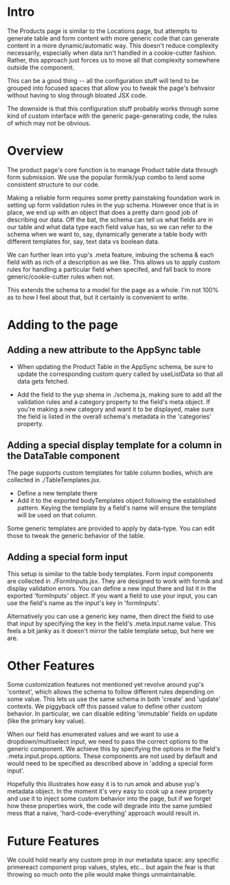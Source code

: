 # Intro

The Products page is similar to the Locations page, but attempts to generate
table and form content with more generic code that can generate content in a
more dynamic/automatic way. This doesn't reduce complexity necessarily,
especially when data isn't handled in a cookie-cutter fashion. Rather, this 
approach just forces us to move all that complexity somewhere outside the
component. 

This can be a good thing -- all the configuration stuff will tend
to be grouped into focused spaces that allow you to tweak the page's behvaior
without having to slog through bloated JSX code.

The downside is that this configuration stuff probably works through some
kind of custom interface with the generic page-generating code, the rules
of which may not be obvious.

# Overview

The product page's core function is to manage Product table data through form
submission. We use the popular formik/yup combo to lend some consistent
structure to our code.

Making a reliable form requires some pretty painstaking foundation work in 
setting up form validation rules in the yup schema. However once that is in 
place, we end up with an object that does a pretty darn good job of describing 
our data. Off the bat, the schema can tell us what fields are in our
table and what data type each field value has, so we can refer to the schema
when we want to, say, dynamically generate a table body with different templates
for, say, text data vs boolean data. 

We can further lean into yup's .meta feature, imbuing the schema & each field 
with as rich of a description as we like. This allows us to apply custom rules 
for handling a particular field when specifed, and fall back to more 
generic/cookie-cutter rules when not.

This extends the schema to a model for the page as a whole. I'm not 100% as to
how I feel about that, but it certainly is convenient to write.

# Adding to the page

## Adding a new attribute to the AppSync table

- When updating the Product Table in the AppSync schema, be sure to update
the corresponding custom query called by useListData so that all data gets
fetched.

- Add the field to the yup shema in ./schema.js, making sure to add all the
validation rules and a category property to the field's meta object. If you're
making a new category and want it to be displayed, make sure the field is
listed in the overall schema's metadata in the 'categories' property.

## Adding a special display template for a column in the DataTable component

The page supports custom templates for table column bodies, which are collected
in ./TableTemplates.jsx. 

- Define a new template there 
- Add it to the exported bodyTemplates object following the established pattern. 
  Keying the template by a field's name will ensure the template will be used on 
  that column.

Some generic templates are provided to apply by data-type. You can edit those
to tweak the generic behavior of the table.

## Adding a special form input

This setup is similar to the table body templates. Form input components
are collected in ./FormInputs.jsx. They are designed to work with formik and
display validation errors. You can define a new input there and list it in the
exported 'formInputs' object. If you want a field to use your input, you can
use the field's name as the input's key in 'formInputs'. 

Alternatively you can use a generic key name, then direct the field to use that 
input by specifying the key in the field's .meta.input.name value. This feels a
bit janky as it doesn't mirror the table template setup, but here we are.

# Other Features

Some customization features not mentioned yet revolve around yup's 'context',
which allows the schema to follow different rules depending on some value. This 
lets us use the same schema in both 'create' and 'update' contexts. We piggyback
off this passed value to define other custom behavior. In particular, we can
disable editing 'immutable' fields on update (like the primary key value).

When our field has enumerated values and we want to use a dropdown/multiselect
input, we need to pass the correct options to the generic component. We achieve 
this by specifying the options in the field's .meta.input.props.options.
These components are not used by default and would need to be specified as
described above in 'adding a special form input'.

Hopefully this illustrates how easy it is to run amok and abuse yup's 
metadata object. In the moment it's very easy to cook up a new property and
use it to inject some custom behavior into the page, but if we forget how
these properties work, the code will degrade into the same jumbled mess that
a naive, 'hard-code-everything' approach would result in.

# Future Features

We could hold nearly any custom prop in our metadata space: any specific
primereact component prop values, styles, etc... but again the fear is that 
throwing so much onto the pile would make things unmaintainable. 